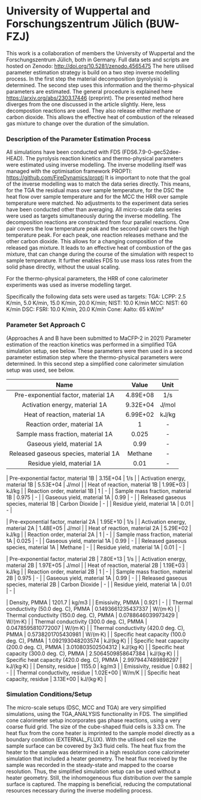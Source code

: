 # University of Wuppertal and Forschungszentrum Jülich (BUW-FZJ)
This work is a collaboration of members the University of Wuppertal and the Forschungszentrum Jülich, both in Germany.
Full data sets and scripts are hosted on Zenodo: http://doi.org/10.5281/zenodo.4565475
The here utilised  parameter estimation strategy is build on a two step inverse modelling process. In the first step the material decomposition (pyrolysis) is determined. The second step uses this information and the thermo-physical parameters are estimated. The general procedure is explained here https://arxiv.org/abs/2303.17446 (preprint).
The presented method here diverges from the one discussed in the article slightly. Here, less decompostion reactions are used. They also release either methane or carbon dioxide. This allows the effective heat of combustion of the released gas mixture to change over the duration of the simulation.



### Description of the Parameter Estimation Process
All simulations have been conducted with FDS (FDS6.7.9-0-gec52dee-HEAD).
The pyrolysis reaction kinetics and thermo-physical parameters were estimated using inverse modelling. The inverse modelling itself was managed with the optimisation framework PROPTI: https://github.com/FireDynamics/propti
It is important to note that the goal of the inverse modelling was to match the data series directly. This means, for the TGA the residual mass over sample temperature, for the DSC the heat flow over sample temperature and for the MCC the HRR over sample temperature were matched. No adjustments to the experiment data series have been conducted other than averaging. All micro-scale data series were used as targets simultaneously during the inverse modelling. The decomposition reactions are constructed from four parallel reactions. One pair covers the low temperature peak and the second pair covers the high temperature peak. For each peak, one reaction releases methane and the other carbon dioxide. This allows for a changing composition of the released gas mixture. It leads to an effective heat of combustion of the gas mixture, that can change during the course of the simulation with respect to  sample temperature. It further enables FDS to use mass loss rates from the solid phase directly, without the usual scaling.

For the thermo-physical parameters, the HRR of cone calorimeter experiments was used as inverse modelling target.

Specifically the following data sets were used as targets:
TGA: LCPP: 2.5 K/min, 5.0 K/min, 15.0 K/min, 20.0 K/min; NIST: 10.0 K/min
MCC: NIST: 60 K/min
DSC: FSRI: 10.0 K/min, 20.0 K/min
Cone: Aalto: 65 kW/m²



### Parameter Set Approach C
(Approaches A and B have been submitted to MaCFP-2 in 2021)
Parameter estimation of the reaction kinetics was performed in a simplified TGA simulation setup, see below. These parameters were then used in a second parameter estimation step where the thermo-physical parameters were determined. In this second step a simplified cone calorimeter simulation setup was used, see below.

| Name | Value | Unit |
|:--------:|:--------:|:--------:|
| Pre-exponential factor, material 1A | 4.89E+08 | 1/s |
| Activation energy, material 1A | 9.32E+04 | J/mol |
| Heat of reaction, material 1A | 6.99E+02 | kJ/kg |
| Reaction order, material 1A | 1 | - |
| Sample mass fraction, material 1A | 0.025 | - |
| Gaseous yield, material 1A | 0.99 | - |
| Released gaseous species, material 1A | Methane | - |
| Residue yield, material 1A | 0.01 | - |

| Pre-exponential factor, material 1B | 3.15E+04 | 1/s |
| Activation energy, material 1B | 5.53E+04 | J/mol |
| Heat of reaction, material 1B | 1.99E+03 | kJ/kg |
| Reaction order, material 1B | 1 | - |
| Sample mass fraction, material 1B | 0.975 | - |
| Gaseous yield, material 1A | 0.99 | - |
| Released gaseous species, material 1B | Carbon Dioxide | - |
| Residue yield, material 1A | 0.01 | - |


| Pre-exponential factor, material 2A | 1.95E+10 | 1/s |
| Activation energy, material 2A | 1.48E+05 | J/mol |
| Heat of reaction, material 2A | 5.29E+02 | kJ/kg |
| Reaction order, material 2A | 1 | - |
| Sample mass fraction, material 1A | 0.025 | - |
| Gaseous yield, material 1A | 0.99 | - |
| Released gaseous species, material 1A | Methane | - |
| Residue yield, material 1A | 0.01 | - |

| Pre-exponential factor, material 2B | 7.80E+13 | 1/s |
| Activation energy, material 2B | 1.97E+05 | J/mol |
| Heat of reaction, material 2B | 1.19E+03 | kJ/kg |
| Reaction order, material 2B | 1 | - |
| Sample mass fraction, material 2B | 0.975 | - |
| Gaseous yield, material 1A | 0.99 | - |
| Released gaseous species, material 2B | Carbon Dioxide | - |
| Residue yield, material 1A | 0.01 | - |


| Density, PMMA | 1201.7 | kg/m3 |
| Emissivity, PMMA | 0.921 | - |
| Thermal conductivity (50.0 deg. C), PMMA | 0.1493661235437337 | W/(m·K) |
| Thermal conductivity (150.0 deg. C), PMMA | 0.0788646039973429 | W/(m·K) |
| Thermal conductivity (300.0 deg. C), PMMA | 0.0478595810772007 | W/(m·K) |
| Thermal conductivity (420.0 deg. C), PMMA | 0.5738201705430981 | W/(m·K) |
| Specific heat capacity (100.0 deg. C), PMMA | 1.092193048203574 | kJ/(kg·K) |
| Specific heat capacity (200.0 deg. C), PMMA | 3.010803502504312 | kJ/(kg·K) |
| Specific heat capacity (300.0 deg. C), PMMA | 2.5064509858647384 | kJ/(kg·K) |
| Specific heat capacity (420.0 deg. C), PMMA | 2.9979447489898297 | kJ/(kg·K) |
| Density, residue | 1155.0 | kg/m3 |
| Emissivity, residue | 0.882 | - |
| Thermal conductivity, residue | 1.02E+00 | W/m/K |
| Specific heat capacity, residue | 3.13E+00 | kJ/(kg·K) |



### Simulation Conditions/Setup
The micro-scale setups (DSC, MCC and TGA) are very simplified simulations, using the TGA_ANALYSIS functionality in FDS.
The simplified cone calorimeter setup incorporates gas phase reactions, using a very coarse fluid grid. The size of the cube-shaped fluid cells is 3.33 cm. The heat flux from the cone heater is imprinted to the sample model directly as a boundary condition (EXTERNAL_FLUX). With the utilised cell size the sample surface can be covered by 3x3 fluid cells. The heat flux from the heater to the sample was determined in a high resolution cone calorimeter simulation that included a heater geometry. The heat flux received by the sample was recorded in the steady-state and mapped to the coarse resolution. Thus, the simplified simulation setup can be used without a heater geometry. Still, the inhomogeneous flux distribution over the sample surface is captured.  The mapping is beneficial, reducing the computational resources necessary during the inverse modelling process.
